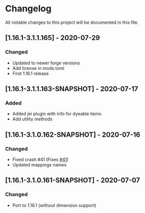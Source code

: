 # Changelog
All notable changes to this project will be documented in this file.

## [1.16.1-3.1.1.165] - 2020-07-29
### Changed
 - Updated to newer forge versions
 - Add license in mods.toml
 - First 1.16.1 release

## [1.16.1-3.1.1.163-SNAPSHOT] - 2020-07-17
### Added
 - Added jei plugin with info for dyeable items
 - Add utility methods

## [1.16.1-3.1.0.162-SNAPSHOT] - 2020-07-16
### Changed
 - Fixed crash #41 (Fixes [#41](https://github.com/MC-U-Team/U-Team-Core/issues/41))
 - Updated mappings names

## [1.16.1-3.1.0.161-SNAPSHOT] - 2020-07-07
### Changed
 - Port to 1.16.1 (without dimension support)
